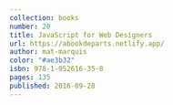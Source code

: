 ```yaml
---
collection: books
number: 20
title: JavaScript for Web Designers
url: https://abookdeparts.netlify.app/
author: mat-marquis
color: "#ae3b32"
isbn: 978-1-952616-35-8
pages: 135
published: 2016-09-28
---
```

